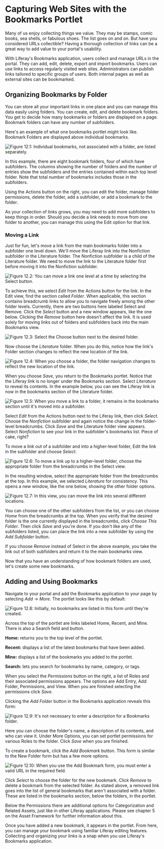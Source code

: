 # Capturing Web Sites with the Bookmarks Portlet [](id=capturing-web-sites-with-the-bookmarks-portlet)

Many of us enjoy collecting things we value. They may be stamps, comic books,
sea shells, or fabulous shoes. The list goes on and on. But have you considered
URLs collectible? Having a thorough collection of links can be a great way to
add value to your portal's usability.

With Liferay's Bookmarks application, users collect and manage URLs in the
portal. They can add, edit, delete, export and import bookmarks. Users can use
links to access regularly visited web sites. Administrators can publish links
tailored to specific groups of users. Both internal pages as well as external
sites can be bookmarked.

## Organizing Bookmarks by Folder [](id=organizing-bookmarks-by-folder)

You can store all your important links in one place and you can manage this data
easily using folders. You can create, edit, and delete bookmark folders. You get
to decide how many bookmarks or folders are displayed on a page. Bookmark
folders can have any number of subfolders.

Here's an example of what one bookmarks portlet might look like. Bookmark
Folders are displayed above individual bookmarks. 

![Figure 12.1: Individual bookmarks, not associated with a folder, are listed separately.](../../images/bookmarks-folder-view-wide.png)

In this example, there are eight bookmark folders, four of which have
subfolders. The columns showing the number of folders and the number of entries
show the subfolders and the entries contained within each top level folder. Note
that total number of bookmarks includes those in the subfolders.

Using the Actions button on the right, you can edit the folder, manage
folder permissions, delete the folder, add a subfolder, or add a bookmark to
the folder. 

As your collection of links grows, you may need to add more subfolders to keep
things in order. Should you decide a link needs to move from one folder to
another, you can manage this using the Edit option for that link. 

### Moving a Link [](id=moving-a-link)

Just for fun, let's move a link from the main bookmarks folder into a subfolder
one level down. We'll move the Liferay link into the Nonfiction subfolder in the
Literature folder. The Nonfiction subfolder is a child of the Literature folder.
We need to move the link to the Literature folder first before moving it into
the Nonfiction subfolder. 

![Figure 12.2: You can move a link one level at a time by selecting the Select button.](../../images/bookmarks-select-remove-buttons.png)

To achieve this, we select *Edit* from the Actions button for the link. In the
Edit view, find the section called *Folder*. When applicable, this section 
contains breadcrumb links to allow you to navigate freely among the other folder
levels. Currently, there are two buttons here labeled Select and Remove. Click
the *Select* button and a new window appears, like the one below. Clicking the
*Remove* button here doesn't affect the link. It is used solely for moving links
out of folders and subfolders back into the main Bookmarks view.

![Figure 12.3: Select the Choose button next to the desired folder.](../../images/bookmarks-choosing-subfolder.png)

Now choose the *Literature* folder. When you do this, notice how the link's
Folder section changes to reflect the new location of the link.

![Figure 12.4: When you choose a folder, the folder navigation changes to reflect the new location of the link.](../../images/bookmarks-choosing-subfolder2.png)

When you choose *Save*, you return to the Bookmarks portlet. Notice that the
Liferay link is no longer under the Bookmarks section. Select *Literature*
to reveal its contents. In the example below, you can see the Liferay link is
now in the bookmarks section of the Literature folder.

![Figure 12.5: When you move a link to a folder, it remains in the bookmarks section until it's moved into a subfolder.](../../images/bookmarks-link-move.png)

Select *Edit* from the Actions button next to the Liferay link, then click
*Select*. Choose the *Nonfiction* subfolder and again notice the change in the
folder-level breadcrumbs. Click *Save* and the Literature folder view appears.
Select *Nonfiction* to see your link in the subfolder's bookmarks list. Piece of
cake, right?

To move a link out of a subfolder and into a higher-level folder, Edit the
link in the subfolder and choose *Select*.

![Figure 12.6: To move a link up to a higher-level folder, choose the appropriate folder from the breadcrumbs in the Select view.](../../images/bookmarks-link-move2.png)

In the resulting window, select the appropriate folder from the breadcrumbs at
the top. In this example, we selected *Literature* for consistency. This opens a
new window, like the one below, showing the other folder options.

![Figure 12.7: In this view, you can move the link into several different locations.](../../images/bookmarks-link-move3.png)

You can choose one of the other subfolders from the list, or you can choose
*Home* from the breadcrumbs at the top. When you verify that the desired folder
is the one currently displayed in the breadcrumbs, click *Choose This Folder*.
Then click *Save* and you're done. If you don't like any of the subfolders
listed, you can place the link into a new subfolder by using the *Add Subfolder*
button.

If you choose *Remove* instead of Select in the above example, you take the link
out of both subfolders and return it to the main bookmarks view.

Now that you have an understanding of how bookmark folders are used, let's
create some new bookmarks.

## Adding and Using Bookmarks [](id=adding-and-using-bookmarks)

Navigate to your portal and add the Bookmarks application to your page by
selecting *Add* &rarr; *More*. The portlet looks like this by default:

![Figure 12.8: Initially, no bookmarks are listed in this form until they're created.](../../images/bookmarks-add-portlet.png)

Across the top of the portlet are links labeled Home, Recent, and Mine. There is
also a Search field and button.

**Home:** returns you to the top level of the portlet.

**Recent:** displays a list of the latest bookmarks that have been added.

**Mine:** displays a list of the bookmarks you added to the portlet.

**Search:** lets you search for bookmarks by name, category, or tags.

When you select the *Permissions* button on the right, a list of Roles and their
associated permissions appears. The options are Add Entry, Add Folder,
Permissions, and View. When you are finished selecting the permissions click
*Save*.

Clicking the *Add Folder* button in the Bookmarks application reveals this form:

![Figure 12.9: It's not necessary to enter a description for a Bookmarks folder.](../../images/bookmarks-add-new-folder-form.png)

Here you can choose the folder's name, a description of its contents, and who
can view it. Under More Options, you can set portlet permissions for various
Roles to the folder. Click *Save* when you are finished.

To create a bookmark, click the *Add Bookmark* button. This form is similar to
the New Folder form but has a few more options.

![Figure 12.10: When you use the Add Bookmark form, you must enter a valid URL in the required field.](../../images/bookmarks-add-new-form.png)

Click *Select* to choose the folder for the new bookmark. Click *Remove* to
delete a bookmark from the selected folder. As stated above, a removed link goes
into the list of general bookmarks that aren't associated with a folder. These
are listed in the bookmarks section, below the folders, in the portlet.

Below the Permissions there are additional options for Categorization and
Related Assets, just like in other Liferay applications. Please see chapter 5 on
the Asset Framework for further information about this.

Once you have added a new bookmark, it appears in the portlet. From here, you
can manage your bookmark using familiar Liferay editing features. Collecting and
organizing your links is a snap when you use Liferay's Bookmarks application.
